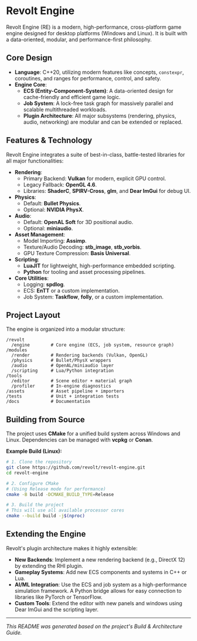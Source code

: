 # Revolt Engine

Revolt Engine (RE) is a modern, high-performance, cross-platform game engine designed for desktop platforms (Windows and Linux). It is built with a data-oriented, modular, and performance-first philosophy.

## Core Design

*   **Language**: C++20, utilizing modern features like concepts, `constexpr`, coroutines, and ranges for performance, control, and safety.
*   **Engine Core**:
    *   **ECS (Entity-Component-System)**: A data-oriented design for cache-friendly and efficient game logic.
    *   **Job System**: A lock-free task graph for massively parallel and scalable multithreaded workloads.
    *   **Plugin Architecture**: All major subsystems (rendering, physics, audio, networking) are modular and can be extended or replaced.

## Features & Technology

Revolt Engine integrates a suite of best-in-class, battle-tested libraries for all major functionalities:

*   **Rendering**:
    *   Primary Backend: **Vulkan** for modern, explicit GPU control.
    *   Legacy Fallback: **OpenGL 4.6**.
    *   Libraries: **ShaderC**, **SPIRV-Cross**, **glm**, and **Dear ImGui** for debug UI.
*   **Physics**:
    *   Default: **Bullet Physics**.
    *   Optional: **NVIDIA PhysX**.
*   **Audio**:
    *   Default: **OpenAL Soft** for 3D positional audio.
    *   Optional: **miniaudio**.
*   **Asset Management**:
    *   Model Importing: **Assimp**.
    *   Texture/Audio Decoding: **stb_image**, **stb_vorbis**.
    *   GPU Texture Compression: **Basis Universal**.
*   **Scripting**:
    *   **LuaJIT** for lightweight, high-performance embedded scripting.
    *   **Python** for tooling and asset processing pipelines.
*   **Core Utilities**:
    *   Logging: **spdlog**.
    *   ECS: **EnTT** or a custom implementation.
    *   Job System: **Taskflow**, **folly**, or a custom implementation.

## Project Layout

The engine is organized into a modular structure:

```
/revolt
  /engine        # Core engine (ECS, job system, resource graph)
/modules
  /render        # Rendering backends (Vulkan, OpenGL)
  /physics       # Bullet/PhysX wrappers
  /audio         # OpenAL/miniaudio layer
  /scripting     # Lua/Python integration
/tools
  /editor        # Scene editor + material graph
  /profiler      # In-engine diagnostics
/assets          # Asset pipeline + importers
/tests           # Unit + integration tests
/docs            # Documentation
```

## Building from Source

The project uses **CMake** for a unified build system across Windows and Linux. Dependencies can be managed with **vcpkg** or **Conan**.

**Example Build (Linux):**

```bash
# 1. Clone the repository
git clone https://github.com/revolt/revolt-engine.git
cd revolt-engine

# 2. Configure CMake
# (Using Release mode for performance)
cmake -B build -DCMAKE_BUILD_TYPE=Release

# 3. Build the project
# This will use all available processor cores
cmake --build build -j$(nproc)
```

## Extending the Engine

Revolt's plugin architecture makes it highly extensible:

*   **New Backends**: Implement a new rendering backend (e.g., DirectX 12) by extending the RHI plugin.
*   **Gameplay Systems**: Add new ECS components and systems in C++ or Lua.
*   **AI/ML Integration**: Use the ECS and job system as a high-performance simulation framework. A Python bridge allows for easy connection to libraries like PyTorch or TensorFlow.
*   **Custom Tools**: Extend the editor with new panels and windows using Dear ImGui and the scripting layer.

---

*This README was generated based on the project's Build & Architecture Guide.*
